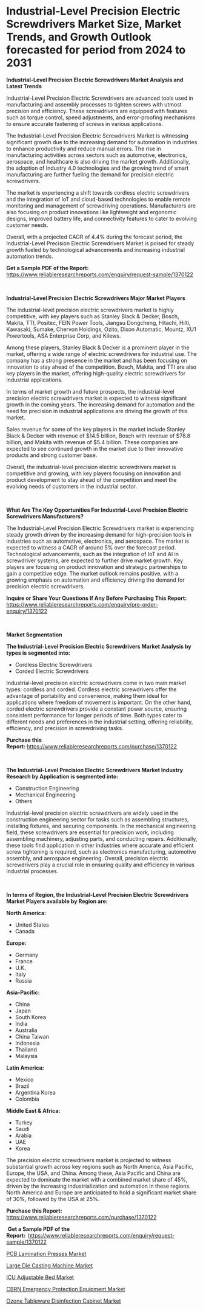 <p><h1>Industrial-Level Precision Electric Screwdrivers Market Size, Market Trends, and Growth Outlook forecasted for period from 2024 to 2031</h1></p><p><strong>Industrial-Level Precision Electric Screwdrivers Market Analysis and Latest Trends</strong></p>
<p><p>Industrial-Level Precision Electric Screwdrivers are advanced tools used in manufacturing and assembly processes to tighten screws with utmost precision and efficiency. These screwdrivers are equipped with features such as torque control, speed adjustments, and error-proofing mechanisms to ensure accurate fastening of screws in various applications.</p><p>The Industrial-Level Precision Electric Screwdrivers Market is witnessing significant growth due to the increasing demand for automation in industries to enhance productivity and reduce manual errors. The rise in manufacturing activities across sectors such as automotive, electronics, aerospace, and healthcare is also driving the market growth. Additionally, the adoption of Industry 4.0 technologies and the growing trend of smart manufacturing are further fueling the demand for precision electric screwdrivers.</p><p>The market is experiencing a shift towards cordless electric screwdrivers and the integration of IoT and cloud-based technologies to enable remote monitoring and management of screwdriving operations. Manufacturers are also focusing on product innovations like lightweight and ergonomic designs, improved battery life, and connectivity features to cater to evolving customer needs.</p><p>Overall, with a projected CAGR of 4.4% during the forecast period, the Industrial-Level Precision Electric Screwdrivers Market is poised for steady growth fueled by technological advancements and increasing industrial automation trends.</p></p>
<p><strong>Get a Sample PDF of the Report:&nbsp;</strong> <a href="https://www.reliableresearchreports.com/enquiry/request-sample/1370122">https://www.reliableresearchreports.com/enquiry/request-sample/1370122</a></p>
<p>&nbsp;</p>
<p><strong>Industrial-Level Precision Electric Screwdrivers Major Market Players</strong></p>
<p><p>The industrial-level precision electric screwdrivers market is highly competitive, with key players such as Stanley Black & Decker, Bosch, Makita, TTI, Positec, FEIN Power Tools, Jiangsu Dongcheng, Hitachi, Hilti, Kawasaki, Sumake, Chervon Holdings, Ozito, Dixon Automatic, Mountz, XU1 Powertools, ASA Enterprise Corp, and Kilews.</p><p>Among these players, Stanley Black & Decker is a prominent player in the market, offering a wide range of electric screwdrivers for industrial use. The company has a strong presence in the market and has been focusing on innovation to stay ahead of the competition. Bosch, Makita, and TTI are also key players in the market, offering high-quality electric screwdrivers for industrial applications.</p><p>In terms of market growth and future prospects, the industrial-level precision electric screwdrivers market is expected to witness significant growth in the coming years. The increasing demand for automation and the need for precision in industrial applications are driving the growth of this market.</p><p>Sales revenue for some of the key players in the market include Stanley Black & Decker with revenue of $14.5 billion, Bosch with revenue of $78.8 billion, and Makita with revenue of $5.4 billion. These companies are expected to see continued growth in the market due to their innovative products and strong customer base.</p><p>Overall, the industrial-level precision electric screwdrivers market is competitive and growing, with key players focusing on innovation and product development to stay ahead of the competition and meet the evolving needs of customers in the industrial sector.</p></p>
<p>&nbsp;</p>
<p><strong>What Are The Key Opportunities For Industrial-Level Precision Electric Screwdrivers Manufacturers?</strong></p>
<p><p>The Industrial-Level Precision Electric Screwdrivers market is experiencing steady growth driven by the increasing demand for high-precision tools in industries such as automotive, electronics, and aerospace. The market is expected to witness a CAGR of around 5% over the forecast period. Technological advancements, such as the integration of IoT and AI in screwdriver systems, are expected to further drive market growth. Key players are focusing on product innovation and strategic partnerships to gain a competitive edge. The market outlook remains positive, with a growing emphasis on automation and efficiency driving the demand for precision electric screwdrivers.</p></p>
<p><strong>Inquire or Share Your Questions If Any Before Purchasing This Report:</strong> <a href="https://www.reliableresearchreports.com/enquiry/pre-order-enquiry/1370122">https://www.reliableresearchreports.com/enquiry/pre-order-enquiry/1370122</a></p>
<p>&nbsp;</p>
<p><strong>Market Segmentation</strong></p>
<p><strong>The Industrial-Level Precision Electric Screwdrivers Market Analysis by types is segmented into:</strong></p>
<p><ul><li>Cordless Electric Screwdrivers</li><li>Corded Electric Screwdrivers</li></ul></p>
<p><p>Industrial-level precision electric screwdrivers come in two main market types: cordless and corded. Cordless electric screwdrivers offer the advantage of portability and convenience, making them ideal for applications where freedom of movement is important. On the other hand, corded electric screwdrivers provide a constant power source, ensuring consistent performance for longer periods of time. Both types cater to different needs and preferences in the industrial setting, offering reliability, efficiency, and precision in screwdriving tasks.</p></p>
<p><strong>Purchase this Report:&nbsp;</strong><a href="https://www.reliableresearchreports.com/purchase/1370122">https://www.reliableresearchreports.com/purchase/1370122</a></p>
<p>&nbsp;</p>
<p><strong>The Industrial-Level Precision Electric Screwdrivers Market Industry Research by Application is segmented into:</strong></p>
<p><ul><li>Construction Engineering</li><li>Mechanical Engineering</li><li>Others</li></ul></p>
<p><p>Industrial-level precision electric screwdrivers are widely used in the construction engineering sector for tasks such as assembling structures, installing fixtures, and securing components. In the mechanical engineering field, these screwdrivers are essential for precision work, including assembling machinery, adjusting parts, and conducting repairs. Additionally, these tools find application in other industries where accurate and efficient screw tightening is required, such as electronics manufacturing, automotive assembly, and aerospace engineering. Overall, precision electric screwdrivers play a crucial role in ensuring quality and efficiency in various industrial processes.</p></p>
<p>&nbsp;</p>
<p><strong>In terms of Region, the Industrial-Level Precision Electric Screwdrivers Market Players available by Region are:</strong></p>
<p>
    <p> <strong> North America: </strong>
        <ul>
            <li>United States</li>
            <li>Canada</li>
        </ul>
        </p> 
    <p> <strong> Europe: </strong>
        <ul>
            <li>Germany</li>
            <li>France</li>
            <li>U.K.</li>
            <li>Italy</li>
            <li>Russia</li>
        </ul>
        </p> 
    <p> <strong> Asia-Pacific: </strong>
        <ul>
            <li>China</li>
            <li>Japan</li>
            <li>South Korea</li>
            <li>India</li>
            <li>Australia</li>
            <li>China Taiwan</li>
            <li>Indonesia</li>
            <li>Thailand</li>
            <li>Malaysia</li>
        </ul>
        </p> 
    <p> <strong> Latin America: </strong>
        <ul>
            <li>Mexico</li>
            <li>Brazil</li>
            <li>Argentina Korea</li>
            <li>Colombia</li>
        </ul>
        </p> 
    <p> <strong> Middle East & Africa: </strong>
        <ul>
            <li>Turkey</li>
            <li>Saudi</li>
            <li>Arabia</li>
            <li>UAE</li>
            <li>Korea</li>
        </ul>
    </p>
    </p>
<p><p>The precision electric screwdrivers market is projected to witness substantial growth across key regions such as North America, Asia Pacific, Europe, the USA, and China. Among these, Asia Pacific and China are expected to dominate the market with a combined market share of 45%, driven by the increasing industrialization and automation in these regions. North America and Europe are anticipated to hold a significant market share of 30%, followed by the USA at 25%.</p></p>
<p><strong>Purchase this Report: </strong><a href="https://www.reliableresearchreports.com/purchase/1370122">https://www.reliableresearchreports.com/purchase/1370122</a></p>
<p>&nbsp;<strong>Get a Sample PDF of the Report:&nbsp;&nbsp;</strong><a href="https://www.reliableresearchreports.com/enquiry/request-sample/1370122">https://www.reliableresearchreports.com/enquiry/request-sample/1370122</a></p>
<p><strong></strong></p>
<p><p><a href="https://medium.com/@scottford2001/pcb-lamination-presses-market-exploring-market-share-market-trends-and-future-growth-7fc127e505a3">PCB Lamination Presses Market</a></p><p><a href="https://medium.com/@elvirabogdani08/large-die-casting-machine-market-furnishes-information-on-market-share-market-trends-and-market-69ce15e3477a">Large Die Casting Machine Market</a></p><p><a href="https://medium.com/@scottford2001/icu-adjustable-bed-market-the-key-to-successful-business-strategy-forecast-till-2031-e9a32296c048">ICU Adjustable Bed Market</a></p><p><a href="https://medium.com/@scottford2001/cbrn-emergency-protection-equipment-market-size-cagr-trends-2024-2030-4195d7fc8d3d">CBRN Emergency Protection Equipment Market</a></p><p><a href="https://medium.com/@scottford2001/ozone-tableware-disinfection-cabinet-market-comprehensive-assessment-by-type-application-and-7463e6c4a77d">Ozone Tableware Disinfection Cabinet Market</a></p></p>
